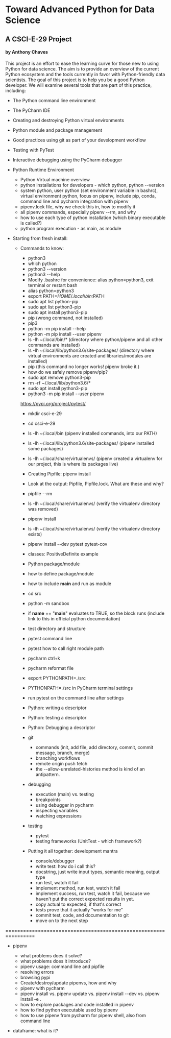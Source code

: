 # Toward Advanced Python for Data Science
## A CSCI-E-29 Project
#### by Anthony Chaves

This project is an effort to ease the learning curve for those new to using Python for data science.  The aim is to provide an overview of the current Python ecosystem and the tools currently in favor with Python-friendly data scientists.  The goal of this project is to help you be a good Python developer.  We will examine several tools that are part of this practice, including:
* The Python command line environment
* The PyCharm IDE
* Creating and destroying Python virtual environments
* Python module and package management
* Good practices using git as part of your development workflow
* Testing with PyTest
* Interactive debugging using the PyCharm debugger

* Python Runtime Environment
  * Python Virtual machine overview
  * python installations for developers - which python, python --version
  * system python, user python (set environment variable in bashrc), virtual environment python, focus on pipenv, include pip, conda, command line and pycharm integration with pipenv
  * pipenv.lock file, why we check this in, how to modify it
  * all pipenv commands, especially pipenv --rm, and why
  * how to use each type of python installation (which binary executable is called?)
  * python program execution - as main, as module

* Starting from fresh install:
  * Commands to know:
    * python3
    * which python
    * python3 --version
    * python3 --help
    * Modify .bashrc for convenience: alias python=python3, exit terminal or restart bash
    * alias python=python3
    * export PATH=$HOME/.local/bin:$PATH  
    * sudo apt list python-pip
    * sudo apt list python3-pip
    * sudo apt install python3-pip
    * pip (wrong command, not installed)
    * pip3
    * python -m pip install --help
    * python -m pip install --user pipenv
    * ls -lh ~/.local/bin/* (directory where python/pipenv and all other commands are installed)
    * ls -lh ~/.local/lib/python3.6/site-packages/ (directory where virtual environments are created and libraries/modules are installed)
    * pip (this command no longer works!  pipenv broke it.)
    * how do we safely remove pipenv/pip?
    * sudo apt remove python3-pip
    * rm -rf ~/.local/lib/python3.6/*
    * sudo apt install python3-pip
    * python3 -m pip install --user pipenv

    https://pypi.org/project/pytest/

    * mkdir csci-e-29
    * cd csci-e-29
    * ls -lh ~/.local/bin (pipenv installed commands, into our PATH)
    * ls -lh ~/.local/lib/python3.6/site-packages/ (pipenv installed some packages)
    * ls -lh ~/.local/share/virtualenvs/ (pipenv created a virtualenv for our project, this is where its packages live)
    * Creating Pipfile: pipenv install
    * Look at the output: Pipfile, Pipfile.lock.  What are these and why?
    * pipfile --rm
    * ls -lh ~/.local/share/virtualenvs/ (verify the virtualenv directory was removed)
    * pipenv install
    * ls -lh ~/.local/share/virtualenvs/ (verify the virtualenv directory exists)
    * pipenv install --dev pytest pytest-cov

    * classes: PositiveDefinite example
    * Python package/module
    * how to define package/module
    * how to include __main__ and run as module
    * cd src
    * python -m sandbox
    * if __name__ == "__main__" evaluates to TRUE, so the block runs (include link to this in official python documentation)
    * test directory and structure
    * pytest command line
    * pytest how to call right module path
    * pycharm ctrl+k
    * pycharm reformat file
    * export PYTHONPATH=./src
    * PYTHONPATH=./src in PyCharm terminal settings
    * run pytest on the command line after settings

    * Python: writing a descriptor
    * Python: testing a descriptor
    * Python: Debugging a descriptor

    * git
      * commands (init, add file, add directory, commit, commit message, branch, merge)
      * branching workflows
      * remote origin push fetch
      * the --allow-unrelated-histories method is kind of an antipattern.

    * debugging
      * execution (main) vs. testing
      * breakpoints
      * using debugger in pycharm
      * inspecting variables
      * watching expressions

    * testing
      * pytest
      * testing frameworks (UnitTest - which framework?)

    * Putting it all together: development mantra
      * console/debugger
      * write test: how do i call this?
      * docstring, just write input types, semantic meaning, output type
      * run test, watch it fail
      * implement method, run test, watch it fail
      * implement success, run test, watch it fail, because we haven't put the correct expected results in yet.
      * copy actual to expected, if that's correct
      * tests prove that it actually "works for me"
      * commit test, code, and documentation to git
      * move on to the next step

================================================================

* pipenv
  * what problems does it solve?
  * what problems does it introduce?
  * pipenv usage: command line and pipfile
  * resolving errors
  * browsing pypi
  * Create/destroy/update pipenvs, how and why
  * pipenv with pycharm
  * pipenv install vs. pipenv update vs. pipenv install --dev vs. pipenv install -e .
  * how to explore packages and code installed in pipenv
  * how to find python executable used by pipenv
  * how to use pipenv from pycharm for pipenv shell, also from command line



* dataframe: what is it?
